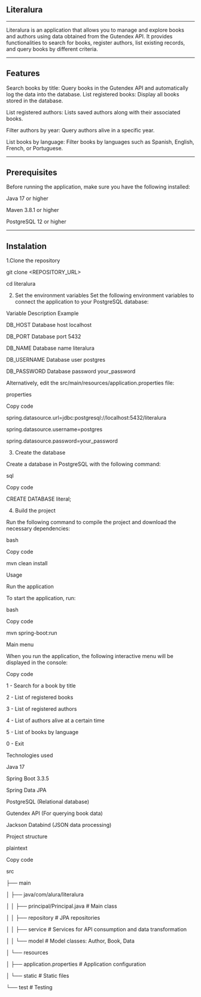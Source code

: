 Literalura
------------------------------------------------------------------------------
-------------------------------------------------------------------------------
Literalura is an application that allows you to manage and explore books and authors using data obtained from the Gutendex API. It provides functionalities to search for books, register authors, list existing records, and query books by different criteria.



-------------------------------------------------------------------------------
Features
-------------------------------------------------------------------------------

Search books by title: Query books in the Gutendex API and automatically log the data into the database.
List registered books: Display all books stored in the database.

List registered authors: Lists saved authors along with their associated books.

Filter authors by year: Query authors alive in a specific year.

List books by language: Filter books by languages ​​such as Spanish, English, French, or Portuguese.



-------------------------------------------------------------------------------
Prerequisites
-------------------------------------------------------------------------------
Before running the application, make sure you have the following installed:

Java 17 or higher

Maven 3.8.1 or higher

PostgreSQL 12 or higher

-------------------------------------------------------------------------------
Instalation
-------------------------------------------------------------------------------

1.Clone the repository

git clone <REPOSITORY_URL>

cd literalura

2. Set the environment variables
   Set the following environment variables to connect the application to your PostgreSQL database:

Variable Description Example

DB_HOST Database host localhost

DB_PORT Database port 5432

DB_NAME Database name literalura

DB_USERNAME Database user postgres

DB_PASSWORD Database password your_password

Alternatively, edit the src/main/resources/application.properties file:

properties

Copy code

spring.datasource.url=jdbc:postgresql://localhost:5432/literalura

spring.datasource.username=postgres

spring.datasource.password=your_password


3. Create the database
   
Create a database in PostgreSQL with the following command:

sql

Copy code

CREATE DATABASE literal;

4. Build the project

Run the following command to compile the project and download the necessary dependencies:

bash

Copy code

mvn clean install

Usage

Run the application

To start the application, run:


bash

Copy code

mvn spring-boot:run

Main menu

When you run the application, the following interactive menu will be displayed in the console:


Copy code

1 - Search for a book by title

2 - List of registered books

3 - List of registered authors

4 - List of authors alive at a certain time

5 - List of books by language

0 - Exit

Technologies used

Java 17

Spring Boot 3.3.5

Spring Data JPA

PostgreSQL (Relational database)

Gutendex API (For querying book data)

Jackson Databind (JSON data processing)

Project structure

plaintext

Copy code

src

├── main

│ ├── java/com/alura/literalura

│ │ ├── principal/Principal.java # Main class

│ │ ├── repository # JPA repositories

│ │ ├── service # Services for API consumption and data transformation

│ │ └── model # Model classes: Author, Book, Data

│ └── resources

│ ├── application.properties # Application configuration

│ └── static # Static files

└── test # Testing



